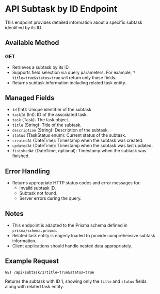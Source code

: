 # API Subtask by ID Endpoint

This endpoint provides detailed information about a specific subtask identified by its ID.

## Available Method

### GET

- Retrieves a subtask by its ID.
- Supports field selection via query parameters. For example, `?title=true&status=true` will return only those fields.
- Returns subtask information including related task entity.

## Managed Fields

- `id` (Int): Unique identifier of the subtask.
- `taskId` (Int): ID of the associated task.
- `task` (Task): The task object.
- `title` (String): Title of the subtask.
- `description` (String): Description of the subtask.
- `status` (TaskStatus enum): Current status of the subtask.
- `createdAt` (DateTime): Timestamp when the subtask was created.
- `updatedAt` (DateTime): Timestamp when the subtask was last updated.
- `finishedAt` (DateTime, optional): Timestamp when the subtask was finished.

## Error Handling

- Returns appropriate HTTP status codes and error messages for:
  - Invalid subtask ID.
  - Subtask not found.
  - Server errors during the query.

## Notes

- This endpoint is adapted to the Prisma schema defined in `prisma/schema.prisma`.
- Related task entity is eagerly loaded to provide comprehensive subtask information.
- Client applications should handle nested data appropriately.

## Example Request

```
GET /api/subtask/1?title=true&status=true
```

Returns the subtask with ID 1, showing only the `title` and `status` fields along with related task entity.
